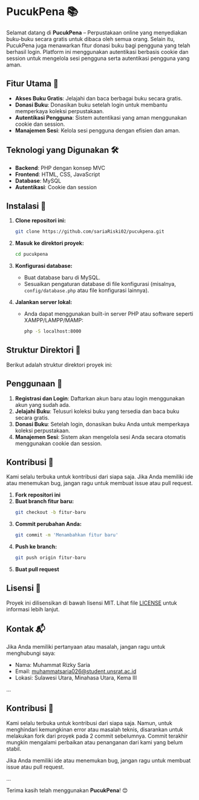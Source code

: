 # PucukPena 📚

Selamat datang di **PucukPena** – Perpustakaan online yang menyediakan buku-buku secara gratis untuk dibaca oleh semua orang. Selain itu, PucukPena juga menawarkan fitur donasi buku bagi pengguna yang telah berhasil login. Platform ini menggunakan autentikasi berbasis cookie dan session untuk mengelola sesi pengguna serta autentikasi pengguna yang aman.

## Fitur Utama 🌟

- **Akses Buku Gratis**: Jelajahi dan baca berbagai buku secara gratis.
- **Donasi Buku**: Donasikan buku setelah login untuk membantu memperkaya koleksi perpustakaan.
- **Autentikasi Pengguna**: Sistem autentikasi yang aman menggunakan cookie dan session.
- **Manajemen Sesi**: Kelola sesi pengguna dengan efisien dan aman.

## Teknologi yang Digunakan 🛠️

- **Backend**: PHP dengan konsep MVC
- **Frontend**: HTML, CSS, JavaScript
- **Database**: MySQL
- **Autentikasi**: Cookie dan session

## Instalasi 🔧

1. **Clone repositori ini:**
    ```bash
    git clone https://github.com/sariaRiski02/pucukpena.git
    ```

2. **Masuk ke direktori proyek:**
    ```bash
    cd pucukpena
    ```

3. **Konfigurasi database:**
   - Buat database baru di MySQL.
   - Sesuaikan pengaturan database di file konfigurasi (misalnya, `config/database.php` atau file konfigurasi lainnya).


4. **Jalankan server lokal:**
   - Anda dapat menggunakan built-in server PHP atau software seperti XAMPP/LAMPP/MAMP:
     ```bash
     php -S localhost:8000
     ```

## Struktur Direktori 📁

Berikut adalah struktur direktori proyek ini:


## Penggunaan 🚀

1. **Registrasi dan Login**: Daftarkan akun baru atau login menggunakan akun yang sudah ada.
2. **Jelajahi Buku**: Telusuri koleksi buku yang tersedia dan baca buku secara gratis.
3. **Donasi Buku**: Setelah login, donasikan buku Anda untuk memperkaya koleksi perpustakaan.
4. **Manajemen Sesi**: Sistem akan mengelola sesi Anda secara otomatis menggunakan cookie dan session.

## Kontribusi 🤝

Kami selalu terbuka untuk kontribusi dari siapa saja. Jika Anda memiliki ide atau menemukan bug, jangan ragu untuk membuat issue atau pull request.

1. **Fork repositori ini**
2. **Buat branch fitur baru:**
    ```bash
    git checkout -b fitur-baru
    ```
3. **Commit perubahan Anda:**
    ```bash
    git commit -m 'Menambahkan fitur baru'
    ```
4. **Push ke branch:**
    ```bash
    git push origin fitur-baru
    ```
5. **Buat pull request**

## Lisensi 📄

Proyek ini dilisensikan di bawah lisensi MIT. Lihat file [LICENSE](LICENSE) untuk informasi lebih lanjut.

## Kontak 📬

Jika Anda memiliki pertanyaan atau masalah, jangan ragu untuk menghubungi saya:

- Nama: Muhammat Rizky Saria
- Email: [muhammatsaria026@student.unsrat.ac.id](mailto:muhammatsaria026@student.unsrat.ac.id)
- Lokasi: Sulawesi Utara, Minahasa Utara, Kema III

...

## Kontribusi 🤝

Kami selalu terbuka untuk kontribusi dari siapa saja. Namun, untuk menghindari kemungkinan error atau masalah teknis, disarankan untuk melakukan fork dari proyek pada 2 commit sebelumnya. Commit terakhir mungkin mengalami perbaikan atau penanganan dari kami yang belum stabil.

Jika Anda memiliki ide atau menemukan bug, jangan ragu untuk membuat issue atau pull request.

...

Terima kasih telah menggunakan **PucukPena**! 😊

